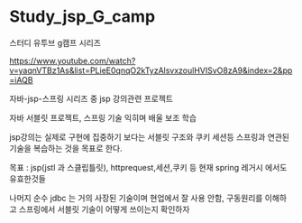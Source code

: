 # Study_jsp_G_camp
스터디 유투브 g캠프 시리즈 

https://www.youtube.com/watch?v=yaqnVTBz1As&list=PLieE0qnqO2kTyzAlsvxzoulHVISvO8zA9&index=2&pp=iAQB

자바-jsp-스프링 시리즈 중 jsp 강의관련 프로젝트

자바 서블릿 프로젝트, 스프링 기술 익히며 배울 보조 학습

jsp강의는 실제로 구현에 집중하기 보다는 서블릿 구조와 쿠키 세션등 스프링과 연관된 기술을 복습하는 것을 목표로 한다. 

목표 : jsp(jstl 과 스클립틀릿), httprequest,세션,쿠키 등 현재 spring 레거시 에서도 유효한것들

나머지 순수 jdbc 는 거의 사장된 기술이며 현업에서 잘 사용 안함, 구동원리를 이해하고 스프링에서 서블릿 기술이 어떻게 쓰이는지 확인하자
